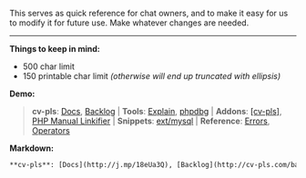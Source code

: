 This serves as quick reference for chat owners, and to make it easy for us to modify it for future use. Make whatever changes are needed.<hr>

**Things to keep in mind:**
 - 500 char limit
 - 150 printable char limit *(otherwise will end up truncated with ellipsis)*
 
**Demo:**

> **cv-pls**: [Docs](http://j.mp/18eUa3Q), [Backlog](http://cv-pls.com/backlog) | **Tools**: [Explain](http://j.mp/HImzVs), [phpdbg](http://phpdbg.com/) | **Addons**: [\[cv-pls\]](https://cv-pls.pieterhordijk.com/), [PHP Manual Linkifier](http://j.mp/GAQrBu) | **Snippets**: [ext/mysql](https://gist.github.com/3881905) | **Reference**: [Errors](http://stackoverflow.com/q/12769982), [Operators](http://stackoverflow.com/q/3737139)

**Markdown:**

```markdown
**cv-pls**: [Docs](http://j.mp/18eUa3Q), [Backlog](http://cv-pls.com/backlog) | **Tools**: [Explain](http://j.mp/HImzVs), [phpdbg](http://phpdbg.com/) | **Addons**: [\[cv-pls\]](https://cv-pls.pieterhordijk.com/), [PHP Manual Linkifier](http://j.mp/GAQrBu) | **Snippets**: [ext/mysql](https://gist.github.com/3881905) | **Reference**: [Errors](http://stackoverflow.com/q/12769982), [Operators](http://stackoverflow.com/q/3737139)
```
